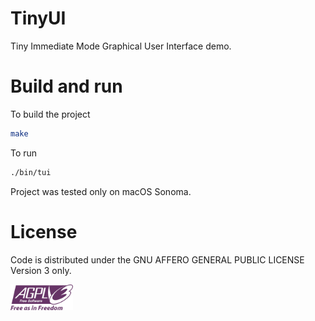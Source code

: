# TinyUI

Tiny Immediate Mode Graphical User Interface demo.

# Build and run

To build the project

```bash
make
```

To run

```bash
./bin/tui
```

Project was tested only on macOS Sonoma.

# License

Code is distributed under the GNU AFFERO GENERAL PUBLIC LICENSE Version 3 only.

<img src="./AGPLv3_Logo.svg" width="100" alt="AGPLv3 Logo" />
